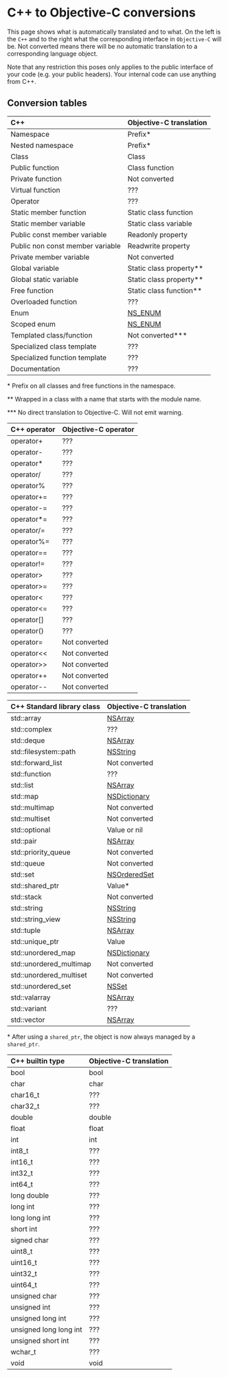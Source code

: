 # C++ to Objective-C conversions #

This page shows what is automatically translated and to what.
On the left is the `C++` and to the right what the corresponding interface in `Objective-C` will be.
Not converted means there will be no automatic translation to a corresponding language object.

Note that any restriction this poses only applies to the public interface of your code (e.g. your public headers).
Your internal code can use anything from C++.

## Conversion tables ##

| C++                                 | Objective-C translation                                                                                                                 |
|:----------------------------------- |:--------------------------------------------------------------------------------------------------------------------------------------- |
| Namespace                           | Prefix*                                                                                                                                 |
| Nested namespace                    | Prefix*                                                                                                                                 |
| Class                               | Class                                                                                                                                   |
| Public function                     | Class function                                                                                                                          |
| Private function                    | Not converted                                                                                                                           |
| Virtual function                    | ???                                                                                                                                     |
| Operator                            | ???                                                                                                                                     |
| Static member function              | Static class function                                                                                                                   |
| Static member variable              | Static class variable                                                                                                                   |
| Public const member variable        | Readonly property                                                                                                                       |
| Public non const member variable    | Readwrite property                                                                                                                      |
| Private member variable             | Not converted                                                                                                                           |
| Global variable                     | Static class property**                                                                                                                 |
| Global static variable              | Static class property**                                                                                                                 |
| Free function                       | Static class function**                                                                                                                 |
| Overloaded function                 | ???                                                                                                                                     |
| Enum                                | [NS\_ENUM](https://developer.apple.com/documentation/swift/objective-c_and_c_code_customization/grouping_related_objective-c_constants) |
| Scoped enum                         | [NS\_ENUM](https://developer.apple.com/documentation/swift/objective-c_and_c_code_customization/grouping_related_objective-c_constants) |
| Templated class/function            | Not converted***                                                                                                                        |
| Specialized class template          | ???                                                                                                                                     |
| Specialized function template       | ???                                                                                                                                     |
| Documentation                       | ???                                                                                                                                     |

\* Prefix on all classes and free functions in the namespace.

\*\* Wrapped in a class with a name that starts with the module name.

\*\*\* No direct translation to Objective-C. Will not emit warning.

| C++ operator      | Objective-C operator  |
|:----------------- |:--------------------- |
| operator+         | ???                   |
| operator-         | ???                   |
| operator*         | ???                   |
| operator/         | ???                   |
| operator%         | ???                   |
| operator+=        | ???                   |
| operator-=        | ???                   |
| operator*=        | ???                   |
| operator/=        | ???                   |
| operator%=        | ???                   |
| operator==        | ???                   |
| operator!=        | ???                   |
| operator>         | ???                   |
| operator>=        | ???                   |
| operator<         | ???                   |
| operator<=        | ???                   |
| operator[]        | ???                   |
| operator()        | ???                   |
| operator=         | Not converted         |
| operator<<        | Not converted         |
| operator>>        | Not converted         |
| operator++        | Not converted         |
| operator--        | Not converted         |


| C++ Standard library class      | Objective-C translation                                                           |
|:------------------------------- |:--------------------------------------------------------------------------------- |
| std::array                      | [NSArray](https://developer.apple.com/documentation/foundation/nsarray)           |
| std::complex                    | ???                                                                               |
| std::deque                      | [NSArray](https://developer.apple.com/documentation/foundation/nsarray)           |
| std::filesystem::path           | [NSString](https://developer.apple.com/documentation/foundation/nsstring)         |
| std::forward\_list              | Not converted                                                                     |
| std::function                   | ???                                                                               |
| std::list                       | [NSArray](https://developer.apple.com/documentation/foundation/nsarray)           |
| std::map                        | [NSDictionary](https://developer.apple.com/documentation/foundation/nsdictionary) |
| std::multimap                   | Not converted                                                                     |
| std::multiset                   | Not converted                                                                     |
| std::optional                   | Value or nil                                                                      |
| std::pair                       | [NSArray](https://developer.apple.com/documentation/foundation/nsarray)           |
| std::priority\_queue            | Not converted                                                                     |
| std::queue                      | Not converted                                                                     |
| std::set                        | [NSOrderedSet](https://developer.apple.com/documentation/foundation/nsorderedset) |
| std::shared\_ptr                | Value*                                                                            |
| std::stack                      | Not converted                                                                     |
| std::string                     | [NSString](https://developer.apple.com/documentation/foundation/nsstring)         |
| std::string\_view               | [NSString](https://developer.apple.com/documentation/foundation/nsstring)         |
| std::tuple                      | [NSArray](https://developer.apple.com/documentation/foundation/nsarray)           |
| std::unique\_ptr                | Value                                                                             |
| std::unordered\_map             | [NSDictionary](https://developer.apple.com/documentation/foundation/nsdictionary) |
| std::unordered\_multimap        | Not converted                                                                     |
| std::unordered\_multiset        | Not converted                                                                     |
| std::unordered\_set             | [NSSet](https://developer.apple.com/documentation/foundation/nsset)               |
| std::valarray                   | [NSArray](https://developer.apple.com/documentation/foundation/nsarray)           |
| std::variant                    | ???                                                                               |
| std::vector                     | [NSArray](https://developer.apple.com/documentation/foundation/nsarray)           |

\* After using a `shared_ptr`, the object is now always managed by a `shared_ptr`.

| C++ builtin type           | Objective-C translation  |
|:-------------------------- |:------------------------ |
| bool                       | bool                     |
| char                       | char                     |
| char16\_t                  | ???                      |
| char32\_t                  | ???                      |
| double                     | double                   |
| float                      | float                    |
| int                        | int                      |
| int8\_t                    | ???                      |
| int16\_t                   | ???                      |
| int32\_t                   | ???                      |
| int64\_t                   | ???                      |
| long double                | ???                      |
| long int                   | ???                      |
| long long int              | ???                      |
| short int                  | ???                      |
| signed char                | ???                      |
| uint8\_t                   | ???                      |
| uint16\_t                  | ???                      |
| uint32\_t                  | ???                      |
| uint64\_t                  | ???                      |
| unsigned char              | ???                      |
| unsigned int               | ???                      |
| unsigned long int          | ???                      |
| unsigned long long int     | ???                      |
| unsigned short int         | ???                      |
| wchar\_t                   | ???                      |
| void                       | void                     |

